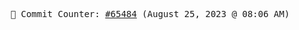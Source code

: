 <p align="center">
    <samp>
        📮 Commit Counter: <a href="https://github.com/Javascript-void0/Javascript-void0/commits/main">#65484</a> (August 25, 2023 @ 08:06 AM)
    </samp>
</p>